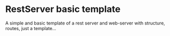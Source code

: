 # RestServer basic template

A simple and basic template of a rest server and web-server with structure, routes, just a template...
